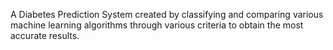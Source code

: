 A Diabetes Prediction System created by classifying and comparing various machine learning algorithms through various criteria to obtain the most accurate results.
